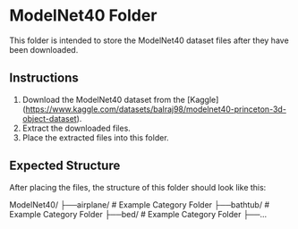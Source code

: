 # ModelNet40 Folder

This folder is intended to store the ModelNet40 dataset files after they have been downloaded. 

## Instructions

1. Download the ModelNet40 dataset from the [Kaggle] (https://www.kaggle.com/datasets/balraj98/modelnet40-princeton-3d-object-dataset).
2. Extract the downloaded files.
3. Place the extracted files into this folder.

## Expected Structure

After placing the files, the structure of this folder should look like this:

ModelNet40/
├──airplane/    # Example Category Folder
├──bathtub/     # Example Category Folder
├──bed/         # Example Category Folder
├──...